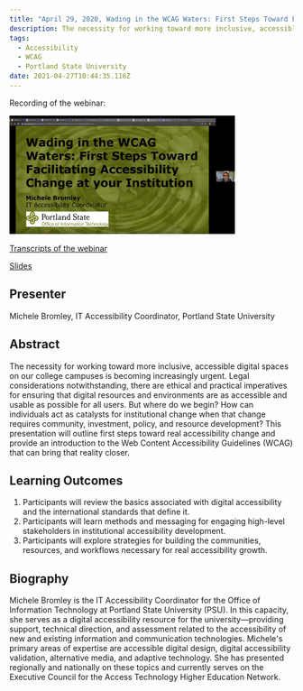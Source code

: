 ```yaml
---
title: "April 29, 2020, Wading in the WCAG Waters: First Steps Toward Facilitating Accessibility Change at your Institution"
description: The necessity for working toward more inclusive, accessible digital spaces on our college campuses is becoming increasingly urgent. Legal considerations notwithstanding, there are ethical and practical imperatives for ensuring that digital resources and environments are as accessible and usable as possible for all users. But where do we begin? How can individuals act as catalysts for institutional change when that change requires community, investment, policy, and resource development? This presentation will outline first steps toward real accessibility change and provide an introduction to the Web Content Accessibility Guidelines (WCAG) that can bring that reality closer.
tags:
  - Accessibility
  - WCAG
  - Portland State University
date: 2021-04-27T10:44:35.116Z
---
```

Recording of the webinar: 

[![Recording of the webinar](/images/Michele_04292020.png)](https://drive.google.com/file/d/1PEBm38uWV2Qvjf16GXlFZ4WXq0-I2GjY/preview)

[Transcripts of the webinar](/documents/Bromley_Accessibility_04292020.pdf) 

[Slides](https://docs.google.com/document/d/e/2PACX-1vSxG-2hbEirgJ85ejD2PLlrPpuc-pdd_ZfDvDU7K7RJ940B3ohvcbHfxSBhdgznc6Ps0QxNwCORM0HJ/pub)


## Presenter

Michele Bromley, IT Accessibility Coordinator, Portland State University


## Abstract

The necessity for working toward more inclusive, accessible digital spaces on our college campuses is becoming increasingly urgent. Legal considerations notwithstanding, there are ethical and practical imperatives for ensuring that digital resources and environments are as accessible and usable as possible for all users. But where do we begin? How can individuals act as catalysts for institutional change when that change requires community, investment, policy, and resource development? This presentation will outline first steps toward real accessibility change and provide an introduction to the Web Content Accessibility Guidelines (WCAG) that can bring that reality closer.

## Learning Outcomes
1. Participants will review the basics associated with digital accessibility and the international standards that define it.
2. Participants will learn methods and messaging for engaging high-level stakeholders in institutional accessibility development.
3. Participants will explore strategies for building the communities, resources, and workflows necessary for real accessibility growth.

## Biography

Michele Bromley is the IT Accessibility Coordinator for the Office of Information Technology at Portland State University (PSU). In this capacity, she serves as a digital accessibility resource for the university—providing support, technical direction, and assessment related to the accessibility of new and existing information and communication technologies. Michele's primary areas of expertise are accessible digital design, digital accessibility validation, alternative media, and adaptive technology. She has presented regionally and nationally on these topics and currently serves on the Executive Council for the Access Technology Higher Education Network.
